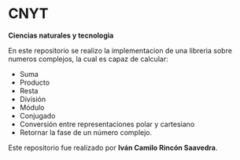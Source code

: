 # CNYT
**Ciencias naturales y tecnologia**

En este repositorio se realizo la implementacion de una libreria sobre numeros complejos, la cual es capaz de calcular:

- Suma 
- Producto
- Resta
- División
- Módulo
- Conjugado
- Conversión entre representaciones polar y cartesiano
- Retornar la fase de un número complejo.

Este repositorio fue realizado por **Iván Camilo Rincón Saavedra**.
